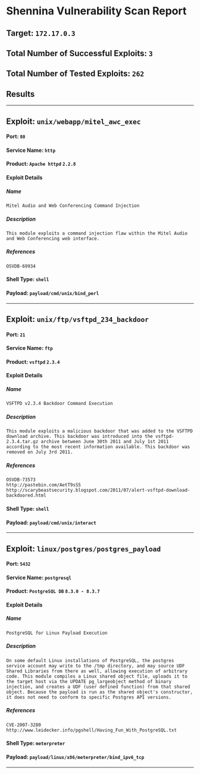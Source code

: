 # Shennina Vulnerability Scan Report

## Target: `172.17.0.3`



## Total Number of Successful Exploits: `3`

## Total Number of Tested Exploits: `262`

## Results



---



## Exploit: `unix/webapp/mitel_awc_exec`
#### Port: `80`

#### Service Name: `http`

#### Product: `Apache httpd` `2.2.8`

#### Exploit Details

##### Name

```
Mitel Audio and Web Conferencing Command Injection
```

##### Description

```
This module exploits a command injection flaw within the Mitel Audio and Web Conferencing web interface.
```

##### References

```
OSVDB-69934
```


#### Shell Type: `shell`

#### Payload: `payload/cmd/unix/bind_perl`

---


## Exploit: `unix/ftp/vsftpd_234_backdoor`
#### Port: `21`

#### Service Name: `ftp`

#### Product: `vsftpd` `2.3.4`

#### Exploit Details

##### Name

```
VSFTPD v2.3.4 Backdoor Command Execution
```

##### Description

```
This module exploits a malicious backdoor that was added to the VSFTPD download archive. This backdoor was introduced into the vsftpd-2.3.4.tar.gz archive between June 30th 2011 and July 1st 2011 according to the most recent information available. This backdoor was removed on July 3rd 2011.
```

##### References

```
OSVDB-73573
http://pastebin.com/AetT9sS5
http://scarybeastsecurity.blogspot.com/2011/07/alert-vsftpd-download-backdoored.html
```


#### Shell Type: `shell`

#### Payload: `payload/cmd/unix/interact`

---


## Exploit: `linux/postgres/postgres_payload`
#### Port: `5432`

#### Service Name: `postgresql`

#### Product: `PostgreSQL DB` `8.3.0 - 8.3.7`

#### Exploit Details

##### Name

```
PostgreSQL for Linux Payload Execution
```

##### Description

```
On some default Linux installations of PostgreSQL, the postgres service account may write to the /tmp directory, and may source UDF Shared Libraries from there as well, allowing execution of arbitrary code. This module compiles a Linux shared object file, uploads it to the target host via the UPDATE pg_largeobject method of binary injection, and creates a UDF (user defined function) from that shared object. Because the payload is run as the shared object's constructor, it does not need to conform to specific Postgres API versions.
```

##### References

```
CVE-2007-3280
http://www.leidecker.info/pgshell/Having_Fun_With_PostgreSQL.txt
```


#### Shell Type: `meterpreter`

#### Payload: `payload/linux/x86/meterpreter/bind_ipv6_tcp`

---

